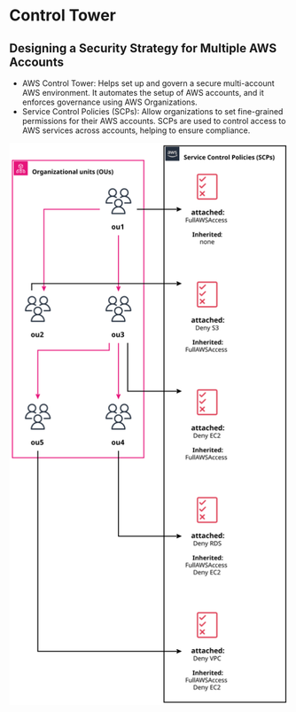 # Control Tower

## Designing a Security Strategy for Multiple AWS Accounts
- AWS Control Tower: Helps set up and govern a secure multi-account AWS
environment. It automates the setup of AWS accounts, and it enforces 
governance using AWS Organizations.
- Service Control Policies (SCPs): Allow organizations to set fine-grained
  permissions for their AWS accounts. SCPs are used to control access to
  AWS services across accounts, helping to ensure compliance.

![](../uml/002-control-tower/scp.svg)